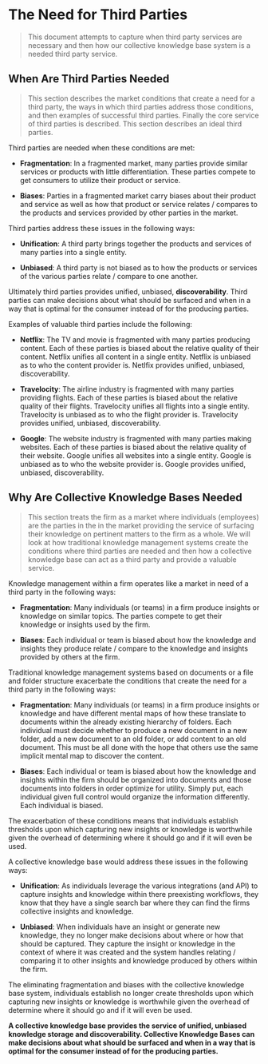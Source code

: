 # The Need for Third Parties

> This document attempts to capture when third party services are necessary and then how our collective knowledge base system is a needed third party service.

## When Are Third Parties Needed

> This section describes the market conditions that create a need for a third party, the ways in which third parties address those conditions, and then examples of successful third parties. Finally the core service of third parties is described. This section describes an ideal third parties.

Third parties are needed when these conditions are met:

* **Fragmentation**: In a fragmented market, many parties provide similar services or products with little differentiation. These parties compete to get consumers to utilize their product or service.

* **Biases**: Parties in a fragmented market carry biases about their product and service as well as how that product or service relates / compares to the products and services provided by other parties in the market.

Third parties address these issues in the following ways:

* **Unification**: A third party brings together the products and services of many parties into a single entity.

* **Unbiased**: A third party is not biased as to how the products or services of the various parties relate / compare to one another.

Ultimately third parties provides unified, unbiased, **discoverability**. Third parties can make decisions about what should be surfaced and when in a way that is optimal for the consumer instead of for the producing parties.

Examples of valuable third parties include the following:

* **Netflix**: The TV and movie is fragmented with many parties producing content. Each of these parties is biased about the relative quality of their content. Netflix unifies all content in a single entity. Netflix is unbiased as to who the content provider is. Netlfix provides unified, unbiased, discoverability.

* **Travelocity**: The airline industry is fragmented with many parties providing flights. Each of these parties is biased about the relative quality of their flights. Travelocity unifies all flights into a single entity. Travelocity is unbiased as to who the flight provider is. Travelocity provides unified, unbiased, discoverability.

* **Google**: The website industry is fragmented with many parties making websites. Each of these parties is biased about the relative quality of their website. Google unifies all websites into a single entity. Google is unbiased as to who the website provider is. Google provides unified, unbiased, discoverability.

## Why Are Collective Knowledge Bases Needed

> This section treats the firm as a market where individuals (employees) are the parties in the in the market providing the service of surfacing their knowledge on pertinent matters to the firm as a whole. We will look at how traditional knowledge management systems create the conditions where third parties are needed and then how a collective knowledge base can act as a third party and provide a valuable service.

Knowledge management within a firm operates like a market in need of a third party in the following ways:

* **Fragmentation**: Many individuals (or teams) in a firm produce insights or knowledge on similar topics. The parties compete to get their knowledge or insights used by the firm.

* **Biases**: Each individual or team is biased about how the knowledge and insights they produce relate / compare to the knowledge and insights provided by others at the firm.

Traditional knowledge management systems based on documents or a file and folder structure exacerbate the conditions that create the need for a third party in the following ways:

* **Fragmentation**: Many individuals (or teams) in a firm produce insights or knowledge and have different mental maps of how these translate to documents within the already existing hierarchy of folders. Each individual must decide whether to produce a new document in a new folder, add a new document to an old folder, or add content to an old document. This must be all done with the hope that others use the same implicit mental map to discover the content.

* **Biases**: Each individual or team is biased about how the knowledge and insights within the firm should be organized into documents and those documents into folders in order optimize for utility. Simply put, each individual given full control would organize the information differently. Each individual is biased.

The exacerbation of these conditions means that individuals establish thresholds upon which capturing new insights or knowledge is worthwhile given the overhead of determining where it should go and if it will even be used.

A collective knowledge base would address these issues in the following ways:

* **Unification**: As individuals leverage the various integrations (and API) to capture insights and knowledge within there preexisting workflows, they know that they have a single search bar where they can find the firms collective insights and knowledge.

* **Unbiased**: When individuals have an insight or generate new knowledge, they no longer make decisions about where or how that should be captured. They capture the insight or knowledge in the context of where it was created and the system handles relating / comparing it to other insights and knowledge produced by others within the firm.

The eliminating fragmentation and biases with the collective knowledge base system, individuals establish no longer create thresholds upon which capturing new insights or knowledge is worthwhile given the overhead of determine where it should go and if it will even be used.

**A collective knowledge base provides the service of unified, unbiased knowledge storage and discoverability. Collective Knowledge Bases can make decisions about what should be surfaced and when in a way that is optimal for the consumer instead of for the producing parties.**